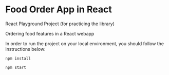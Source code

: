 # Food Order App in React

React Playground Project (for practicing the library)

Ordering food features in a React webapp

In order to run the project on your local environment, you should follow the instructions below:

`npm install`

`npm start`
